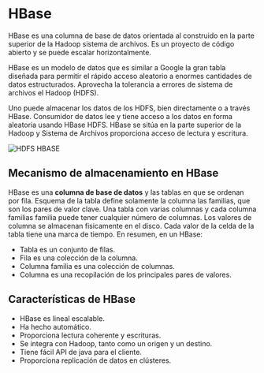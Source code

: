 # HBase

HBase es una columna de base de datos orientada al construido en la parte superior de la Hadoop sistema de archivos. Es un proyecto de código abierto y se puede escalar horizontalmente.

HBase es un modelo de datos que es similar a Google la gran tabla diseñada para permitir el rápido acceso aleatorio a enormes cantidades de datos estructurados. Aprovecha la tolerancia a errores de sistema de archivos el Hadoop (HDFS).

Uno puede almacenar los datos de los HDFS, bien directamente o a través HBase. Consumidor de datos lee y tiene acceso a los datos en forma aleatoria usando HBase HDFS. HBase se sitúa en la parte superior de la Hadoop y Sistema de Archivos proporciona acceso de lectura y escritura.

![HDFS HBASE](..\img\hbase_flow.jpg)

## Mecanismo de almacenamiento en HBase

HBase es una **columna de base de datos** y las tablas en que se ordenan por fila. Esquema de la tabla define solamente la columna las familias, que son los pares de valor clave. Una tabla con varias columnas y cada columna familias familia puede tener cualquier número de columnas. Los valores de columna se almacenan fisicamente en el disco. Cada valor de la celda de la tabla tiene una marca de tiempo. En resumen, en un HBase:

- Tabla es un conjunto de filas.
- Fila es una colección de la columna.
- Columna familia es una colección de columnas.
- Columna es una recopilación de los principales pares de valores.

## Características de HBase

- HBase es lineal escalable.
- Ha hecho automático.
- Proporciona lectura coherente y escrituras.
- Se integra con Hadoop, tanto como un origen y un destino.
- Tiene fácil API de java para el cliente.
- Proporciona replicación de datos en clústeres.
